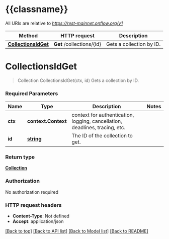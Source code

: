 # {{classname}}

All URIs are relative to *https://rest-mainnet.onflow.org/v1*

Method | HTTP request | Description
------------- | ------------- | -------------
[**CollectionsIdGet**](CollectionsApi.md#CollectionsIdGet) | **Get** /collections/{id} | Gets a collection by ID.

# **CollectionsIdGet**
> Collection CollectionsIdGet(ctx, id)
Gets a collection by ID.

### Required Parameters

Name | Type | Description  | Notes
------------- | ------------- | ------------- | -------------
 **ctx** | **context.Context** | context for authentication, logging, cancellation, deadlines, tracing, etc.
  **id** | [**string**](.md)| The ID of the collection to get. | 

### Return type

[**Collection**](Collection.md)

### Authorization

No authorization required

### HTTP request headers

 - **Content-Type**: Not defined
 - **Accept**: application/json

[[Back to top]](#) [[Back to API list]](../README.md#documentation-for-api-endpoints) [[Back to Model list]](../README.md#documentation-for-models) [[Back to README]](../README.md)

